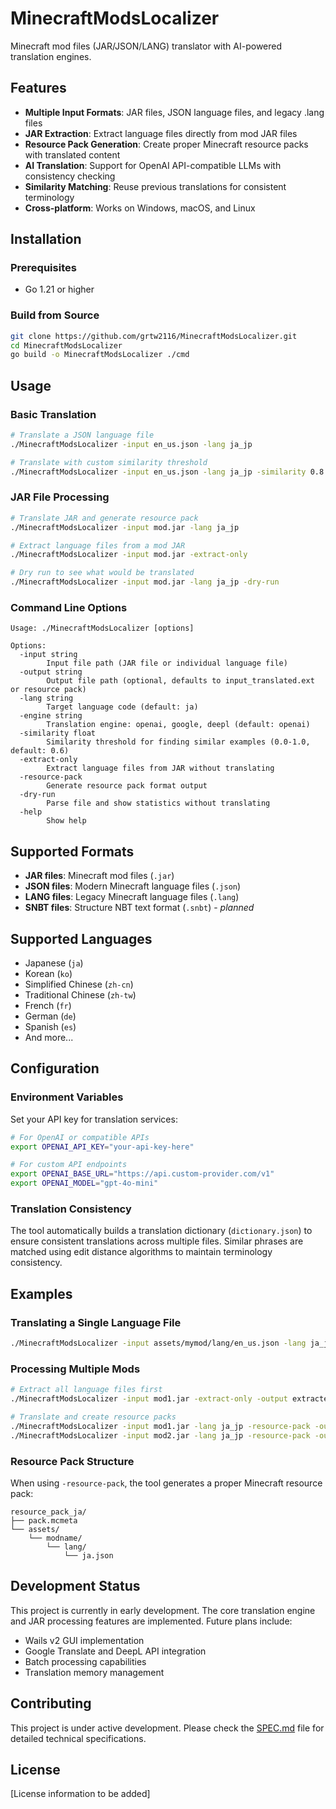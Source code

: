 # MinecraftModsLocalizer

Minecraft mod files (JAR/JSON/LANG) translator with AI-powered translation engines.

## Features

- **Multiple Input Formats**: JAR files, JSON language files, and legacy .lang files
- **JAR Extraction**: Extract language files directly from mod JAR files
- **Resource Pack Generation**: Create proper Minecraft resource packs with translated content
- **AI Translation**: Support for OpenAI API-compatible LLMs with consistency checking
- **Similarity Matching**: Reuse previous translations for consistent terminology
- **Cross-platform**: Works on Windows, macOS, and Linux

## Installation

### Prerequisites
- Go 1.21 or higher

### Build from Source
```bash
git clone https://github.com/grtw2116/MinecraftModsLocalizer.git
cd MinecraftModsLocalizer
go build -o MinecraftModsLocalizer ./cmd
```

## Usage

### Basic Translation
```bash
# Translate a JSON language file
./MinecraftModsLocalizer -input en_us.json -lang ja_jp

# Translate with custom similarity threshold
./MinecraftModsLocalizer -input en_us.json -lang ja_jp -similarity 0.8
```

### JAR File Processing
```bash
# Translate JAR and generate resource pack
./MinecraftModsLocalizer -input mod.jar -lang ja_jp

# Extract language files from a mod JAR
./MinecraftModsLocalizer -input mod.jar -extract-only

# Dry run to see what would be translated
./MinecraftModsLocalizer -input mod.jar -lang ja_jp -dry-run
```

### Command Line Options

```
Usage: ./MinecraftModsLocalizer [options]

Options:
  -input string
        Input file path (JAR file or individual language file)
  -output string
        Output file path (optional, defaults to input_translated.ext or resource pack)
  -lang string
        Target language code (default: ja)
  -engine string
        Translation engine: openai, google, deepl (default: openai)
  -similarity float
        Similarity threshold for finding similar examples (0.0-1.0, default: 0.6)
  -extract-only
        Extract language files from JAR without translating
  -resource-pack
        Generate resource pack format output
  -dry-run
        Parse file and show statistics without translating
  -help
        Show help
```

## Supported Formats

- **JAR files**: Minecraft mod files (`.jar`)
- **JSON files**: Modern Minecraft language files (`.json`)
- **LANG files**: Legacy Minecraft language files (`.lang`)
- **SNBT files**: Structure NBT text format (`.snbt`) - *planned*

## Supported Languages

- Japanese (`ja`)
- Korean (`ko`)
- Simplified Chinese (`zh-cn`)
- Traditional Chinese (`zh-tw`)
- French (`fr`)
- German (`de`)
- Spanish (`es`)
- And more...

## Configuration

### Environment Variables

Set your API key for translation services:

```bash
# For OpenAI or compatible APIs
export OPENAI_API_KEY="your-api-key-here"

# For custom API endpoints
export OPENAI_BASE_URL="https://api.custom-provider.com/v1"
export OPENAI_MODEL="gpt-4o-mini"
```

### Translation Consistency

The tool automatically builds a translation dictionary (`dictionary.json`) to ensure consistent translations across multiple files. Similar phrases are matched using edit distance algorithms to maintain terminology consistency.

## Examples

### Translating a Single Language File
```bash
./MinecraftModsLocalizer -input assets/mymod/lang/en_us.json -lang ja_jp -engine openai
```

### Processing Multiple Mods
```bash
# Extract all language files first
./MinecraftModsLocalizer -input mod1.jar -extract-only -output extracted/

# Translate and create resource packs
./MinecraftModsLocalizer -input mod1.jar -lang ja_jp -resource-pack -output resourcepack_ja/
./MinecraftModsLocalizer -input mod2.jar -lang ja_jp -resource-pack -output resourcepack_ja/
```

### Resource Pack Structure

When using `-resource-pack`, the tool generates a proper Minecraft resource pack:

```
resource_pack_ja/
├── pack.mcmeta
└── assets/
    └── modname/
        └── lang/
            └── ja.json
```

## Development Status

This project is currently in early development. The core translation engine and JAR processing features are implemented. Future plans include:

- Wails v2 GUI implementation
- Google Translate and DeepL API integration
- Batch processing capabilities
- Translation memory management

## Contributing

This project is under active development. Please check the [SPEC.md](SPEC.md) file for detailed technical specifications.

## License

[License information to be added]
